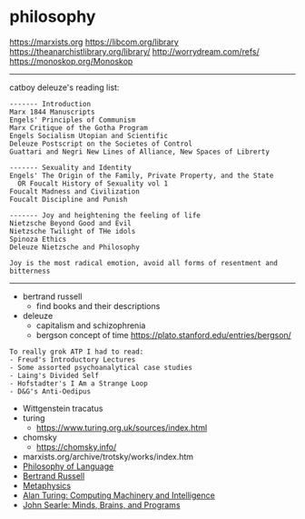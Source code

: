 # philosophy

https://marxists.org
https://libcom.org/library
https://theanarchistlibrary.org/library/
http://worrydream.com/refs/
https://monoskop.org/Monoskop


---

catboy deleuze's reading list:
```
------- Introduction
Marx 1844 Manuscripts
Engels' Principles of Communism
Marx Critique of the Gotha Program
Engels Socialism Utopian and Scientific
Deleuze Postscript on the Societes of Control
Guattari and Negri New Lines of Alliance, New Spaces of Librerty

------- Sexuality and Identity
Engels' The Origin of the Family, Private Property, and the State
  OR Foucalt History of Sexuality vol 1
Foucalt Madness and Civilization
Foucalt Discipline and Punish

------- Joy and heightening the feeling of life
Nietzsche Beyond Good and Evil
Nietzsche Twilight of THe idols
Spinoza Ethics
Deleuze Nietzsche and Philosophy

Joy is the most radical emotion, avoid all forms of resentment and bitterness
```

---

- bertrand russell
  + find books and their descriptions
- deleuze
	+ capitalism and schizophrenia
	+ bergson concept of time https://plato.stanford.edu/entries/bergson/
```
To really grok ATP I had to read:
- Freud's Introductory Lectures
- Some assorted psychoanalytical case studies
- Laing's Divided Self
- Hofstadter's I Am a Strange Loop
- D&G's Anti-Oedipus
```
- Wittgenstein tracatus
- turing
	+ https://www.turing.org.uk/sources/index.html
- chomsky
	+ https://chomsky.info/
- marxists.org/archive/trotsky/works/index.htm
- [Philosophy of Language](http://danielwharris.com/teaching/364online/)
- [Bertrand Russell](http://danielwharris.com/teaching/380/)
- [Metaphysics](http://danielwharris.com/teaching/360/)
- [Alan Turing: Computing Machinery and Intelligence](http://danielwharris.com/teaching/268online/weeks/12/Turing.pdf)
- [John Searle: Minds, Brains, and Programs](http://danielwharris.com/teaching/268online/weeks/12/SearleMBP.pdf)
